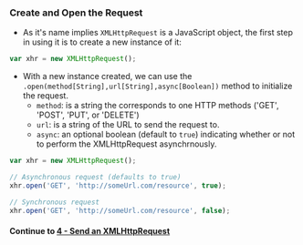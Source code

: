 ### Create and Open the Request
* As it's name implies `XMLHttpRequest` is a JavaScript object, the first step in using it is to create a new instance of it:
  
```javascript
var xhr = new XMLHttpRequest();
```
  
* With a new instance created, we can use the `.open(method[String],url[String],async[Boolean])` method to initialize the request.
  * `method`: is a string the corresponds to one HTTP methods ('GET', 'POST', 'PUT', or 'DELETE')
  * `url`: is a string of the URL to send the request to.
  * `async`: an optional boolean (default to `true`) indicating whether or not to perform the XMLHttpRequest asynchrnously.
  
```javascript
var xhr = new XMLHttpRequest();

// Asynchronous request (defaults to true)
xhr.open('GET', 'http://someUrl.com/resource', true);

// Synchronous request
xhr.open('GET', 'http://someUrl.com/resource', false);
```
  
#### Continue to [4 - Send an XMLHttpRequest](4_Send.md)